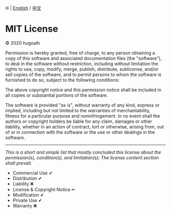 🌐 | [English](./LICENSE.md) / [中文](./LICENSE-ZHHANT.md)

# MIT License

© 2020 hugoalh

Permission is hereby granted, free of charge, to any person obtaining a copy of this software and associated documentation files (the "software"), to deal in the software without restriction, including without limitation the rights to use, copy, modify, merge, publish, distribute, sublicense, and/or sell copies of the software, and to permit persons to whom the software is furnished to do so, subject to the following conditions:

The above copyright notice and this permission notice shall be included in all copies or substantial portions of the software.

The software is provided "as is", without warranty of any kind, express or implied, including but not limited to the warranties of merchantability, fitness for a particular purpose and noninfringement. In no event shall the authors or copyright holders be liable for any claim, damages or other liability, whether in an action of contract, tort or otherwise, arising from, out of or in connection with the software or the use or other dealings in the software.

---

*This is a short and simple list that mostly concluded this license about the permission(s), condition(s), and limitation(s); The license content section shall prevail.*

- Commercial Use ✔
- Distribution ✔
- Liability ❌
- License & Copyright Notice ✏
- Modification ✔
- Private Use ✔
- Warranty ❌
